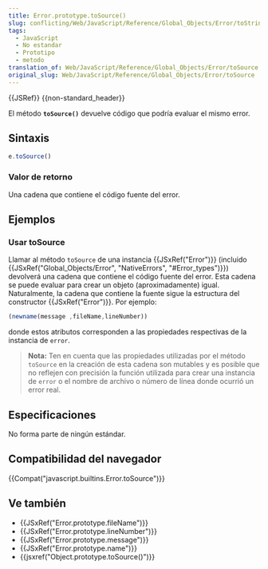 ```yaml
---
title: Error.prototype.toSource()
slug: conflicting/Web/JavaScript/Reference/Global_Objects/Error/toString
tags:
  - JavaScript
  - No estandar
  - Prototipo
  - metodo
translation_of: Web/JavaScript/Reference/Global_Objects/Error/toSource
original_slug: Web/JavaScript/Reference/Global_Objects/Error/toSource
---
```


{{JSRef}} {{non-standard_header}}

El método **`toSource()`** devuelve código que podría evaluar el mismo error.

## Sintaxis

```js
e.toSource()
```

### Valor de retorno

Una cadena que contiene el código fuente del error.

## Ejemplos

### Usar toSource

Llamar al método `toSource` de una instancia {{JSxRef("Error")}} (incluido {{JSxRef("Global_Objects/Error", "NativeErrors", "#Error_types")}}) devolverá una cadena que contiene el código fuente del error. Esta cadena se puede evaluar para crear un objeto (aproximadamente) igual. Naturalmente, la cadena que contiene la fuente sigue la estructura del constructor {{JSxRef("Error")}}. Por ejemplo:

```js
(newname(message ,fileName,lineNumber))
```

donde estos atributos corresponden a las propiedades respectivas de la instancia de `error`.

> **Nota:** Ten en cuenta que las propiedades utilizadas por el método `toSource` en la creación de esta cadena son mutables y es posible que no reflejen con precisión la función utilizada para crear una instancia de `error` o el nombre de archivo o número de línea donde ocurrió un error real.

## Especificaciones

No forma parte de ningún estándar.

## Compatibilidad del navegador

{{Compat("javascript.builtins.Error.toSource")}}

## Ve también

- {{JSxRef("Error.prototype.fileName")}}
- {{JSxRef("Error.prototype.lineNumber")}}
- {{JSxRef("Error.prototype.message")}}
- {{JSxRef("Error.prototype.name")}}
- {{jsxref("Object.prototype.toSource()")}}
